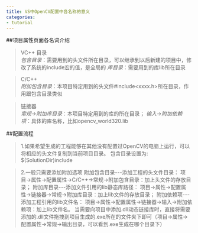 ```yaml
---
title: VS中OpenCV配置中各名称的意义
categories: 
- tutorial
---
```


##项目属性页面各名词介绍
> VC++ 目录  
*包含目录*：需要用到的头文件所在目录，可以继承到以后新建的项目中，修改了系统的include宏的值，是全局的
*库目录*：需要用到的库lib所在目录

> C/C++  
*附加包含目录*：本项目特定用到的头文件#include<xxxx.h>所在目录，作用跟包含目录类似

> 链接器  
*常规->附加库目录*：本项目特定用到的库的所在目录；
*输入->附加依赖项*：具体的库名称，比如opencv_world320.lib

##配置流程
>1.如果希望生成的工程能够在其他没有配置过OpenCV的电脑上运行，可以将相应的头文件复制到当前项目目录。
包含目录设置为: $(SolutionDir)include

>2.一般只需要添加附加选项
    附加包含目录---添加工程的头文件目录：
      项目->属性->配置属性->C/C++->常规->附加包含目录：加上头文件的存放目录；
    附加库目录---添加文件引用的lib静态库路径：
      项目->属性->配置属性->链接器->常规->附加库目录：加上lib文件的存放目录；
    附加依赖项---添加工程引用的lib文件名：
      项目->属性->配置属性->链接器->输入->附加依赖项：加上lib文件名。
    当需要向项目中添加.dll动态链接库时，直接将需要添加的.dll文件拖拽到项目生成的.exe所在的文件夹下即可（项目->属性->配置属性->常规->输出目录，可以看到.exe生成在哪个目录下）
